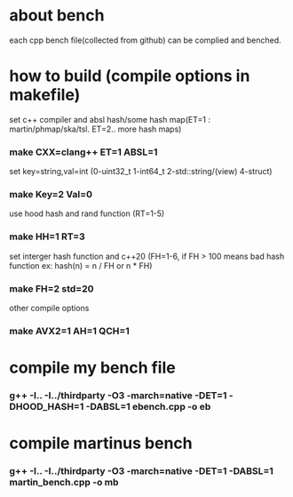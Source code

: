 # about bench
  each cpp bench file(collected from github) can be complied and benched.

# how to build (compile options in makefile)
set c++ compiler and absl hash/some hash map(ET=1 : martin/phmap/ska/tsl. ET=2.. more hash maps)
 ###  make CXX=clang++ ET=1 ABSL=1

set key=string,val=int (0-uint32_t 1-int64_t 2-std::string/(view) 4-struct)
 ###  make Key=2 Val=0

use hood hash and rand function (RT=1-5)
 ###  make HH=1 RT=3

set interger hash function and c++20 (FH=1-6, if FH > 100 means bad hash function ex: hash(n) = n / FH or n * FH)
 ###  make FH=2 std=20

other compile options
 ### make AVX2=1 AH=1 QCH=1

 # compile my bench file
 ### g++ -I.. -I../thirdparty -O3 -march=native -DET=1 -DHOOD_HASH=1 -DABSL=1 ebench.cpp -o eb

# compile martinus bench
 ### g++ -I.. -I../thirdparty -O3 -march=native -DET=1  -DABSL=1 martin_bench.cpp -o mb

